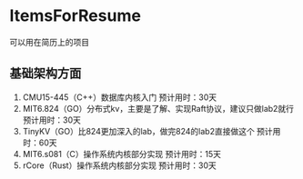 # ItemsForResume
可以用在简历上的项目
## 基础架构方面
1. CMU15-445（C++）数据库内核入门 预计用时：30天
2. MIT6.824（GO）分布式kv，主要是了解、实现Raft协议，建议只做lab2就行 预计用时：30天
3. TinyKV（GO）比824更加深入的lab，做完824的lab2直接做这个 预计用时：60天
4. MIT6.s081（C）操作系统内核部分实现 预计用时：15天
5. rCore（Rust）操作系统内核部分实现 预计用时：30天




